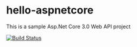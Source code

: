 # hello-aspnetcore
This is a sample Asp.Net Core 3.0 Web API project

[![Build Status](https://dev.azure.com/ptDevOpsOrg/hello-aspnetcore/_apis/build/status/PTUSA31.hello-aspnetcore?branchName=master)](https://dev.azure.com/ptDevOpsOrg/hello-aspnetcore/_build/latest?definitionId=10&branchName=master)